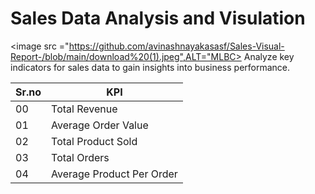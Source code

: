# Sales Data Analysis and Visulation 
<image src ="https://github.com/avinashnayakasasf/Sales-Visual-Report-/blob/main/download%20(1).jpeg",ALT="MLBC>
Analyze key indicators for sales data to gain insights into business performance.

|Sr.no|KPI|
|-|-|
|00|Total Revenue|
|01|Average Order Value|
|02|Total Product Sold|
|03|Total Orders|
|04|Average Product Per Order|
